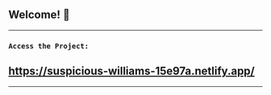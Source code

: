 ## Welcome! 👋
--------------------------------------------------------------------------

### `Access the Project:`

## https://suspicious-williams-15e97a.netlify.app/

--------------------------------------------------------------------------

